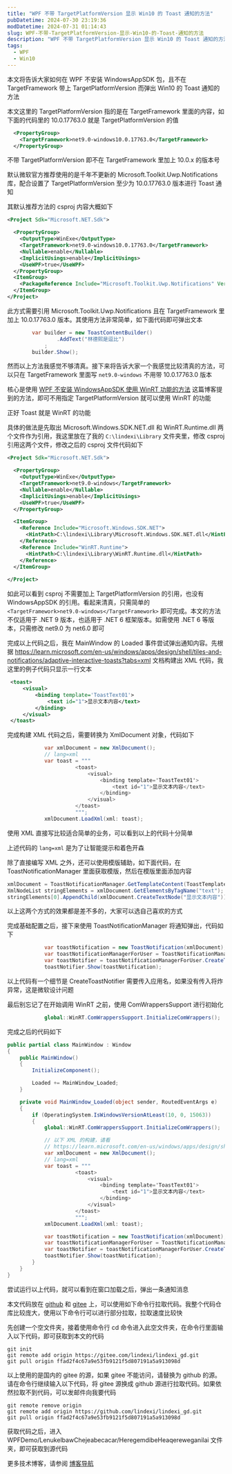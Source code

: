 ```yaml
---
title: "WPF 不带 TargetPlatformVersion 显示 Win10 的 Toast 通知的方法"
pubDatetime: 2024-07-30 23:19:36
modDatetime: 2024-07-31 01:14:43
slug: WPF-不带-TargetPlatformVersion-显示-Win10-的-Toast-通知的方法
description: "WPF 不带 TargetPlatformVersion 显示 Win10 的 Toast 通知的方法"
tags:
  - WPF
  - Win10
---
```





本文将告诉大家如何在 WPF 不安装 WindowsAppSDK 包，且不在 TargetFramework 带上 TargetPlatformVersion 而弹出 Win10 的 Toast 通知的方法

<!--more-->


<!-- CreateTime:2024/07/31 07:19:36 -->

<!-- 发布 -->
<!-- 博客 -->

本文这里的 TargetPlatformVersion 指的是在 TargetFramework 里面的内容，如下面的代码里的 10.0.17763.0 就是 TargetPlatformVersion 的值

```xml
  <PropertyGroup>
    <TargetFramework>net9.0-windows10.0.17763.0</TargetFramework>
  </PropertyGroup>
```

不带 TargetPlatformVersion 即不在 TargetFramework 里加上 10.0.x 的版本号

默认微软官方推荐使用的是千年不更新的 Microsoft.Toolkit.Uwp.Notifications 库，配合设置了 TargetPlatformVersion 至少为 10.0.17763.0 版本进行 Toast 通知

其默认推荐方法的 csproj 内容大概如下

```xml
<Project Sdk="Microsoft.NET.Sdk">

  <PropertyGroup>
    <OutputType>WinExe</OutputType>
    <TargetFramework>net9.0-windows10.0.17763.0</TargetFramework>
    <Nullable>enable</Nullable>
    <ImplicitUsings>enable</ImplicitUsings>
    <UseWPF>true</UseWPF>
  </PropertyGroup>
  <ItemGroup>
    <PackageReference Include="Microsoft.Toolkit.Uwp.Notifications" Version="7.1.3" />
  </ItemGroup>
</Project>
```

此方式需要引用 Microsoft.Toolkit.Uwp.Notifications 且在 TargetFramework 里加上 10.0.17763.0 版本。其使用方法非常简单，如下面代码即可弹出文本

```csharp
        var builder = new ToastContentBuilder()
                .AddText("林德熙是逗比")
            ;
        builder.Show();
```

然而以上方法我感觉不够清真。接下来将告诉大家一个我感觉比较清真的方法，可以只在 TargetFramework 里面写 `net9.0-windows` 不用带 10.0.17763.0 版本

核心是使用 [WPF 不安装 WindowsAppSDK 使用 WinRT 功能的方法](https://blog.lindexi.com/post/WPF-%E4%B8%8D%E5%AE%89%E8%A3%85-WindowsAppSDK-%E4%BD%BF%E7%94%A8-WinRT-%E5%8A%9F%E8%83%BD%E7%9A%84%E6%96%B9%E6%B3%95.html ) 这篇博客提到的方法，即可不用指定 TargetPlatformVersion 就可以使用 WinRT 的功能

正好 Toast 就是 WinRT 的功能

具体的做法是先取出 Microsoft.Windows.SDK.NET.dll 和 WinRT.Runtime.dll 两个文件作为引用，我这里放在了我的 `C:\lindexi\Library` 文件夹里，修改 csproj 引用这两个文件，修改之后的 csproj 文件代码如下

```xml
<Project Sdk="Microsoft.NET.Sdk">

  <PropertyGroup>
    <OutputType>WinExe</OutputType>
    <TargetFramework>net9.0-windows</TargetFramework>
    <Nullable>enable</Nullable>
    <ImplicitUsings>enable</ImplicitUsings>
    <UseWPF>true</UseWPF>
  </PropertyGroup>

  <ItemGroup>
    <Reference Include="Microsoft.Windows.SDK.NET">
      <HintPath>C:\lindexi\Library\Microsoft.Windows.SDK.NET.dll</HintPath>
    </Reference>
    <Reference Include="WinRT.Runtime">
      <HintPath>C:\lindexi\Library\WinRT.Runtime.dll</HintPath>
    </Reference>
  </ItemGroup>
  
</Project>
```

如此可以看到 csproj 不需要加上 TargetPlatformVersion 的引用，也没有 WindowsAppSDK 的引用。看起来清真，只需简单的 `<TargetFramework>net9.0-windows</TargetFramework>` 即可完成。本文的方法不仅适用于 .NET 9 版本，也适用于 .NET 6 框架版本。如需使用 .NET 6 等版本，只需修改 net9.0 为 net6.0 即可

完成以上代码之后，我在 MainWindow 的 Loaded 事件尝试弹出通知内容。先根据 <https://learn.microsoft.com/en-us/windows/apps/design/shell/tiles-and-notifications/adaptive-interactive-toasts?tabs=xml> 文档构建出 XML 代码，我这里的例子代码只显示一行文本

```xml
 <toast>
     <visual>
         <binding template='ToastText01'>
             <text id="1">显示文本内容</text>
         </binding>
     </visual>
 </toast>
```

完成构建 XML 代码之后，需要转换为 XmlDocument 对象，代码如下

```csharp
            var xmlDocument = new XmlDocument();
            // lang=xml
            var toast = """
                      <toast>
                          <visual>
                              <binding template='ToastText01'>
                                  <text id="1">显示文本内容</text>
                              </binding>
                          </visual>
                      </toast>
                      """;
            xmlDocument.LoadXml(xml: toast);
```

使用 XML 直接写比较适合简单的业务，可以看到以上的代码十分简单

上述代码的 `lang=xml` 是为了让智能提示和着色开森

除了直接编写 XML 之外，还可以使用模版辅助，如下面代码，在 ToastNotificationManager 里面获取模版，然后在模版里面添加内容

```csharp
xmlDocument = ToastNotificationManager.GetTemplateContent(ToastTemplateType.ToastText01);
XmlNodeList stringElements = xmlDocument.GetElementsByTagName("text");
stringElements[0].AppendChild(xmlDocument.CreateTextNode("显示文本内容"));
```

以上这两个方式的效果都是差不多的，大家可以选自己喜欢的方式

完成基础配置之后，接下来使用 ToastNotificationManager 将通知弹出，代码如下

```csharp
            var toastNotification = new ToastNotification(xmlDocument);
            var toastNotificationManagerForUser = ToastNotificationManager.GetDefault();
            var toastNotifier = toastNotificationManagerForUser.CreateToastNotifier(applicationId: "应用名");
            toastNotifier.Show(toastNotification);
```

以上代码有一个细节是 CreateToastNotifier 需要传入应用名，如果没有传入将炸异常，这是微软设计问题

最后别忘记了在开始调用 WinRT 之前，使用 ComWrappersSupport 进行初始化

```csharp
            global::WinRT.ComWrappersSupport.InitializeComWrappers();
```

完成之后的代码如下

```csharp
public partial class MainWindow : Window
{
    public MainWindow()
    {
        InitializeComponent();

        Loaded += MainWindow_Loaded;
    }

    private void MainWindow_Loaded(object sender, RoutedEventArgs e)
    {
        if (OperatingSystem.IsWindowsVersionAtLeast(10, 0, 15063))
        {
            global::WinRT.ComWrappersSupport.InitializeComWrappers();

            // 以下 XML 的构建，请看
            // https://learn.microsoft.com/en-us/windows/apps/design/shell/tiles-and-notifications/adaptive-interactive-toasts?tabs=xml
            var xmlDocument = new XmlDocument();
            // lang=xml
            var toast = """
                      <toast>
                          <visual>
                              <binding template='ToastText01'>
                                  <text id="1">显示文本内容</text>
                              </binding>
                          </visual>
                      </toast>
                      """;
            xmlDocument.LoadXml(xml: toast);

            var toastNotification = new ToastNotification(xmlDocument);
            var toastNotificationManagerForUser = ToastNotificationManager.GetDefault();
            var toastNotifier = toastNotificationManagerForUser.CreateToastNotifier(applicationId: "应用名");
            toastNotifier.Show(toastNotification);
        }
    }
}
```

尝试运行以上代码，就可以看到在窗口加载之后，弹出一条通知消息

本文代码放在 [github](https://github.com/lindexi/lindexi_gd/tree/ffad2f4c67a9e53fb9121f5d807191a5a913098d/WPFDemo/LenukelbawChejeabecacar/HeregemdibeHeaqereweganilai) 和 [gitee](https://gitee.com/lindexi/lindexi_gd/tree/ffad2f4c67a9e53fb9121f5d807191a5a913098d/WPFDemo/LenukelbawChejeabecacar/HeregemdibeHeaqereweganilai) 上，可以使用如下命令行拉取代码。我整个代码仓库比较庞大，使用以下命令行可以进行部分拉取，拉取速度比较快

先创建一个空文件夹，接着使用命令行 cd 命令进入此空文件夹，在命令行里面输入以下代码，即可获取到本文的代码

```
git init
git remote add origin https://gitee.com/lindexi/lindexi_gd.git
git pull origin ffad2f4c67a9e53fb9121f5d807191a5a913098d
```

以上使用的是国内的 gitee 的源，如果 gitee 不能访问，请替换为 github 的源。请在命令行继续输入以下代码，将 gitee 源换成 github 源进行拉取代码。如果依然拉取不到代码，可以发邮件向我要代码

```
git remote remove origin
git remote add origin https://github.com/lindexi/lindexi_gd.git
git pull origin ffad2f4c67a9e53fb9121f5d807191a5a913098d
```

获取代码之后，进入 WPFDemo/LenukelbawChejeabecacar/HeregemdibeHeaqereweganilai 文件夹，即可获取到源代码

更多技术博客，请参阅 [博客导航](https://blog.lindexi.com/post/%E5%8D%9A%E5%AE%A2%E5%AF%BC%E8%88%AA.html )
